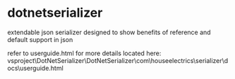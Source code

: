 dotnetserializer
================

extendable json serializer designed to show benefits of reference and default support in json



refer to userguide.html for more details located here:
vsproject\DotNetSerializer\DotNetSerializer\com\houseelectrics\serializer\docs\userguide.html
